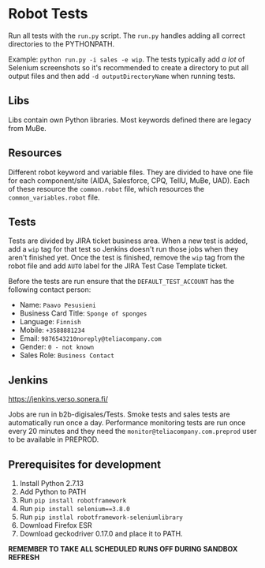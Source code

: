 # Robot Tests

Run all tests with the `run.py` script. The `run.py` handles adding all correct directories to the PYTHONPATH.

Example: `python run.py -i sales -e wip`. The tests typically add _a lot_ of Selenium screenshots so it's recommended
to create a directory to put all output files and then add `-d outputDirectoryName` when running tests.

## Libs

Libs contain own Python libraries. Most keywords defined there are legacy from MuBe.

## Resources

Different robot keyword and variable files. They are divided to have one file for each component/site (AIDA, Salesforce, CPQ, TellU, MuBe, UAD).
Each of these resource the `common.robot` file, which resources the `common_variables.robot` file.

## Tests

Tests are divided by JIRA ticket business area. When a new test is added, add a `wip` tag for that test so Jenkins doesn't run those
jobs when they aren't finished yet. Once the test is finished, remove the `wip` tag from the robot file and add `AUTO` label for
the JIRA Test Case Template ticket.

Before the tests are run ensure that the `DEFAULT_TEST_ACCOUNT` has the following contact person:
- Name: `Paavo Pesusieni`
- Business Card Title: `Sponge of sponges`
- Language: `Finnish`
- Mobile: `+3588881234`
- Email: `9876543210noreply@teliacompany.com`
- Gender: `0 - not known`
- Sales Role: `Business Contact`

## Jenkins

https://jenkins.verso.sonera.fi/

Jobs are run in b2b-digisales/Tests. Smoke tests and sales tests are automatically run once a day. Performance monitoring tests are
run once every 20 minutes and they need the `monitor@teliacompany.com.preprod` user to be available in PREPROD.

## Prerequisites for development
1. Install Python 2.7.13
2. Add Python to PATH
3. Run `pip install robotframework`
4. Run `pip install selenium==3.8.0`
5. Run `pip instlal robotframework-seleniumlibrary`
6. Download Firefox ESR
7. Download geckodriver 0.17.0 and place it to PATH.

**REMEMBER TO TAKE ALL SCHEDULED RUNS OFF DURING SANDBOX REFRESH**